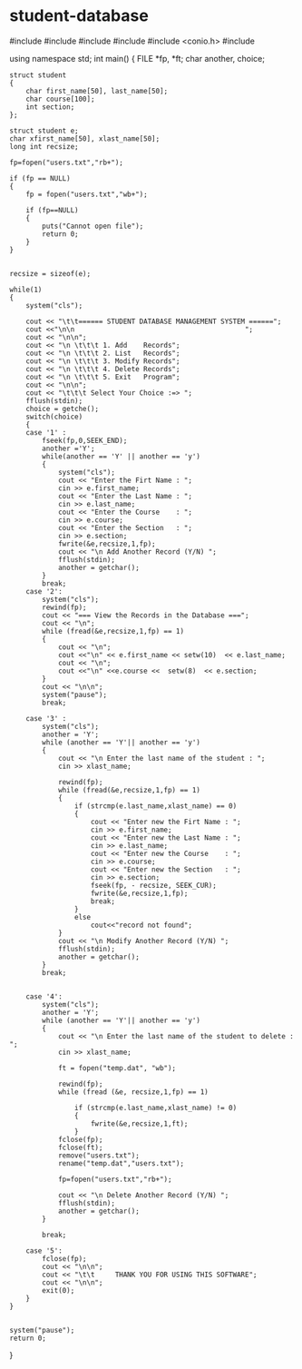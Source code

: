 # student-database
#include <iostream>
#include <cstdio>
#include <cstring>
#include <cstdlib>
#include <conio.h>
#include <iomanip>

using namespace std;
int main()
{
    FILE *fp, *ft;
    char another, choice;

    struct student
    {
        char first_name[50], last_name[50];
        char course[100];
        int section;
    };

    struct student e;
    char xfirst_name[50], xlast_name[50];
    long int recsize;

    fp=fopen("users.txt","rb+");

    if (fp == NULL)
    {
        fp = fopen("users.txt","wb+");

        if (fp==NULL)
        {
            puts("Cannot open file");
            return 0;
        }
    }


    recsize = sizeof(e);

    while(1)
    {
        system("cls");

        cout << "\t\t====== STUDENT DATABASE MANAGEMENT SYSTEM ======";
        cout <<"\n\n                                          ";
        cout << "\n\n";
        cout << "\n \t\t\t 1. Add    Records";
        cout << "\n \t\t\t 2. List   Records";
        cout << "\n \t\t\t 3. Modify Records";
        cout << "\n \t\t\t 4. Delete Records";
        cout << "\n \t\t\t 5. Exit   Program";
        cout << "\n\n";
        cout << "\t\t\t Select Your Choice :=> ";
        fflush(stdin);
        choice = getche();
        switch(choice)
        {
        case '1' :
            fseek(fp,0,SEEK_END);
            another ='Y';
            while(another == 'Y' || another == 'y')
            {
                system("cls");
                cout << "Enter the Firt Name : ";
                cin >> e.first_name;
                cout << "Enter the Last Name : ";
                cin >> e.last_name;
                cout << "Enter the Course    : ";
                cin >> e.course;
                cout << "Enter the Section   : ";
                cin >> e.section;
                fwrite(&e,recsize,1,fp);
                cout << "\n Add Another Record (Y/N) ";
                fflush(stdin);
                another = getchar();
            }
            break;
        case '2':
            system("cls");
            rewind(fp);
            cout << "=== View the Records in the Database ===";
            cout << "\n";
            while (fread(&e,recsize,1,fp) == 1)
            {
                cout << "\n";
                cout <<"\n" << e.first_name << setw(10)  << e.last_name;
                cout << "\n";
                cout <<"\n" <<e.course <<  setw(8)  << e.section;
            }
            cout << "\n\n";
            system("pause");
            break;

        case '3' :
            system("cls");
            another = 'Y';
            while (another == 'Y'|| another == 'y')
            {
                cout << "\n Enter the last name of the student : ";
                cin >> xlast_name;

                rewind(fp);
                while (fread(&e,recsize,1,fp) == 1)
                {
                    if (strcmp(e.last_name,xlast_name) == 0)
                    {
                        cout << "Enter new the Firt Name : ";
                        cin >> e.first_name;
                        cout << "Enter new the Last Name : ";
                        cin >> e.last_name;
                        cout << "Enter new the Course    : ";
                        cin >> e.course;
                        cout << "Enter new the Section   : ";
                        cin >> e.section;
                        fseek(fp, - recsize, SEEK_CUR);
                        fwrite(&e,recsize,1,fp);
                        break;
                    }
                    else
                        cout<<"record not found";
                }
                cout << "\n Modify Another Record (Y/N) ";
                fflush(stdin);
                another = getchar();
            }
            break;


        case '4':
            system("cls");
            another = 'Y';
            while (another == 'Y'|| another == 'y')
            {
                cout << "\n Enter the last name of the student to delete : ";
                cin >> xlast_name;

                ft = fopen("temp.dat", "wb");

                rewind(fp);
                while (fread (&e, recsize,1,fp) == 1)

                    if (strcmp(e.last_name,xlast_name) != 0)
                    {
                        fwrite(&e,recsize,1,ft);
                    }
                fclose(fp);
                fclose(ft);
                remove("users.txt");
                rename("temp.dat","users.txt");

                fp=fopen("users.txt","rb+");

                cout << "\n Delete Another Record (Y/N) ";
                fflush(stdin);
                another = getchar();
            }

            break;

        case '5':
            fclose(fp);
            cout << "\n\n";
            cout << "\t\t     THANK YOU FOR USING THIS SOFTWARE";
            cout << "\n\n";
            exit(0);
        }
    }


    system("pause");
    return 0;
}
